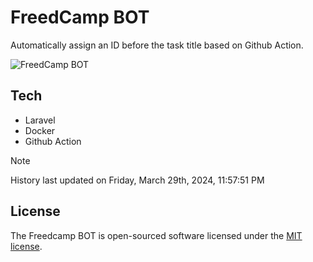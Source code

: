# FreedCamp BOT

Automatically assign an ID before the task title based on Github Action.

![FreedCamp BOT](https://repository-images.githubusercontent.com/737932867/7d34798b-2680-471c-b089-a78a718d3d6a)

## Tech

- Laravel
- Docker
- Github Action

> [!NOTE]  
> History last updated on Friday, March 29th, 2024, 11:57:51 PM

## License

The Freedcamp BOT is open-sourced software licensed under the [MIT license](https://opensource.org/licenses/MIT).
